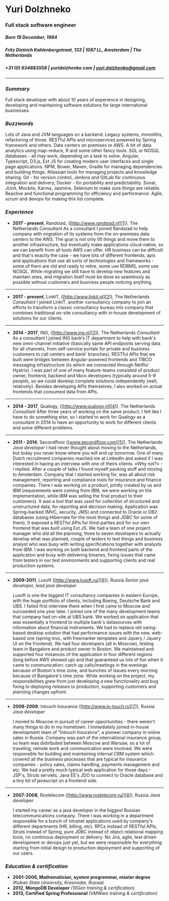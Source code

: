 # Yuri Dolzhneko
### Full stack software engineer
##### Born 19 December, 1984
##### Fritz Dietrich Kahlenbergstraat, 133 | 1087 LL, Amsterdam | The Netherlands
##### +31 (0) 634883558 | yuridolzhenko.com | yuri.dolzhenko@gmail.com
----
### _Summary_
Full stack developer with about 10 years of experience in designing, developing and maintaining software solutions for large international businesses.

### _Buzzwords_
Lots of Java and JVM languages on a backend. Legacy systems, monoliths, refactoring of those. RESTful APIs and microservices powered by Spring framework and others. Data centers on premises or AWS. A bit of data analytics using map-reduce, R and some other fancy tools. SQL or NOSQL databases - all may work, depending on a task to solve. Angular, Typescript, D3.js, Ext JS for creating modern user interfaces and single page applications. NPM, Bower, Maven, Gradle for managing dependencies and building things. Atlassian tools for managing projects and knowledge sharing. Git - for version control, Jenkins and GitLab for continuous integration and delivery, Docker - for portability and predictability. Sonar, JUnit, Mockito, Karma, Jasmine, Selenium to make sure things are reliable. Reactive and functional programming for efficiency and performance. Agile, scrum and devops for making this list complete.

### _Experience_

- **2017 - present**, Randstad, ([http://www.randstad.nl][1]), The Netherlands
	_Consultant_
	As a consultant I joined Randstad to help company with migration of its systems from the on-premises data centers to the AWS. The goal is not only lift things and move them to another infrastructure, but eventually make applications cloud-native, so we can benefit from all tools AWS can offer. HR business can be difficult and that's exactly the case - we have lots of different frontends, apis and applications that use all sorts of technologies and frameworks - some of them are old and ready to retire, some use RDBMS, some use NOSQL. While migrating we still have to develop new features and maintain ones, and migration itself must be done as seamlessly as possible without customers and business people noticing anything.
----
- **2017 - present**, LinkIT, ([http://www.linkit.nl][2]), The Netherlands
	_Consultant_
	I joined LinkIT, another consultancy company to join an efforts to transform a classic consultancy bureau into company that combines traditional on-site consultancy with in-house development of solutions for our clients.
----
- **2014 - 2017**, ING, ([http://www.ing.nl][3]), The Netherlands
	_Consultant_
	As a consultant I joined ING bank’s IT department to help with bank's new omni-channel initiative (basically same API endpoints serving data for all channels, from self-service portals for private and business customers to call centers and bank’ branches). RESTful APIs that we built were bridges between Angular-powered frontends and TIBCO messaging infrastructure (to which we connected through Netflix’ Hystrix). I was part of one of many feature-teams consisted of product owner, frontend, backend and tibco developers (typically around 5-9 people), so we could develop complete solutions independently (well, relatively). Besides developing APIs themselves, I also worked on actual frontends that consumed data from APIs.    
----
- **2014 - 2017**, Qualogy, ([http://www.qualogy.nl][4]), The Netherlands
	_Consultant_
	After three years of working on the same product, I felt like I have to do something else, so I started to work for Qualogy as a consultant in 2014 to have an opportunity to work for different clients and solve different problems.
----
-  **2011 - 2014**, Secondfloor ([www.secondfloor.com][5]), The Netherlands
	_Java developer_
	I had never thought about moving to the Netherlands, but today you never know where you will end up tomorrow. One of many Dutch recruitment companies reached me at LinkedIn and asked if I was interested in having an interview with one of theirs clients. «Why not?» - I replied. After a couple of talks I found myself packing stuff and moving to Amsterdam. Company that I started working for, was all about risk management, reporting and compliance tools for insurance and finance companies. There I was working on a product, jointly created by us and IBM (requirements were coming from IBM, we were working on the implementation, while IBM was selling the final product to their customers). It was a tool that was used for collection of structured and unstructured data, for reporting and decision making. Application was Spring-backed (MVC, security, JMS) and connected to Oracle or DB2 databases (using Hibernate for the most things and JDBC for some of them). It exposed a RESTful APIs for third-parties and for our own frontend that was built using Ext JS. We had a team of one project manager who did all the planning, three to seven developers to actually develop what was planned, couple of testers to test things and business analyst who was busy with writing specifications together with analysts from IBM. I was working on both backend and frontend parts of the application and busy with delivering binaries, fixing issues that came from testers in our test environments and supporting clients and real production systems.
----
-  **2009-2011**, Luxoft ([http://www.luxoft.ru/][6]), Russia
	_Senior java developer, lead java developer_

	Luxoft is one the biggest IT consultancy companies in eastern Europe, with the huge portfolio of clients, including Boeing, Deutsche Bank and UBS. I failed first interview there when I first came to Moscow and succeeded one year later. I joined one of the many development teams that company had on-site at UBS bank. We worked on application that was essentially a frontend to multiple bank's datasources with information about financial instruments. We had to replace old swing-based desktop solution that had performance issues with the new, web-based one (spring mvc, with freemarker templates and Jquery / Jquery UI on the frontend). We had four developers (all in Moscow), testing team in Bangalore and product owner in Boston. We maintained and supported four instances of the application in four different regions (long before AWS showed up) and that guaranteed us lots of fun when it came to communication: catch up calls/meetings in the evenings because of Boston's time zone,  and bunches of issues every morning because of Bangalore's time zone. While working on the project, my responsibilities grew from just developing a new functionality and bug fixing to deploying releases to production, supporting customers and planning changes upfront.
----
-  **2008-2009**, Intouch Insurance ([http://www.in-touch.ru][7]), Russia
	_Java developer_

	I moved to Moscow in pursuit of career opportunities - there weren't many things to do in my hometown. I immediately joined in-house development team of "Intouch Insurance", a pioneer company in online sales in Russia. Company was part of the international insurance group, so team was distributed between Moscow and Warsaw, so a lot of traveling, remote work and communication were involved. We were responsible for building and maintaining internal CRM system which covered all the business processes that are typical for insurance companies - policy sales, claims handling, payments management and etc. We had a pretty much typical web application for those days - JSP's, Struts servlets, Java EE's JDO to connect to Oracle database and a tiny bit of javascript on a frontend side.
----
-  **2007-2008**, Rostelecom ([http://www.rostelecom.ru/][8]), Russia
	_Java developer_

	I started my career as a java developer in the biggest Russian telecommunications company. There I was working in a department responsible for a bunch of intranet applications used by company's different departments (HR, billing, etc). RPCs instead of RESTful APIs, Struts instead of Spring, pure JDBC instead of object-relational mapping tools, no continious deployment or delivery. No Jira, agile, test driven development or devops just yet, but we were responsible for everything starting from initial design to production deployment and supporting of our users.


### _Education & certification_
- **2001-2006, Mathematician, system programmer, master degree** _(Kuban State University, Krasnodar, Russia)_
- **2012, MongoDB Developer** _(10Gen training & certification)_
- **2013, Certified Spring Professional** _(VMWare training & certification)_

[1]:	http://www.randstad.nl/ "http://www.randstad.nl"
[2]:	http://www.linkit.nl/ "http://www.linkit.nl"
[3]:	http://www.ing.nl/ "http://www.ing.nl"
[4]:	http://www.qualogy.nl/ "http://www.qualogy.nl"
[5]:	www.secondfloor.com
[6]:	http://www.luxoft.ru/
[7]:	http://www.in-touch.ru/ "http://www.in-touch.ru"
[8]:	http://www.rostelecom.ru/
